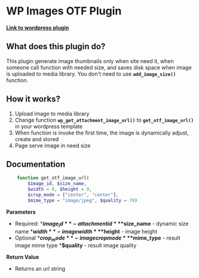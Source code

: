 # WP Images OTF Plugin

**[Link to wordpress plugin](https://wordpress.org/plugins/wp-images-otf/#description)**

## What does this plugin do?

This plugin generate image thumbnails only when site need it, when someone call function with needed size, 
and saves disk space when image is uploaded to media library.
You don't need to use **`add_image_size()`** function.

## How it works?

1. Upload image to media library
2. Change function **`wp_get_attachment_image_url()`** to **`get_otf_image_url()`** in your wordpress template
3. When function is invoke the first time, the image is dynamically adjust, create and stored
4. Page serve image in need size

## Documentation

```php
    function get_otf_image_url(
        $image_id, $size_name, 
        $width = 0, $height = 0, 
        $crop_mode = ["center", "center"], 
        $mime_type = "image/jpeg", $quality = 70)
```

**Parameters**

* Required:
    ***$image_id**  - attachment id
    ***$size_name** - dynamic size name
    ***$width** - image width
    ***$height** - image height
* Optional
    ***$crop_mode** - image crop mode
    ***$mime_type** - result image mime type
    ***$quality** - result image quality

**Return Value**

* Returns an url string